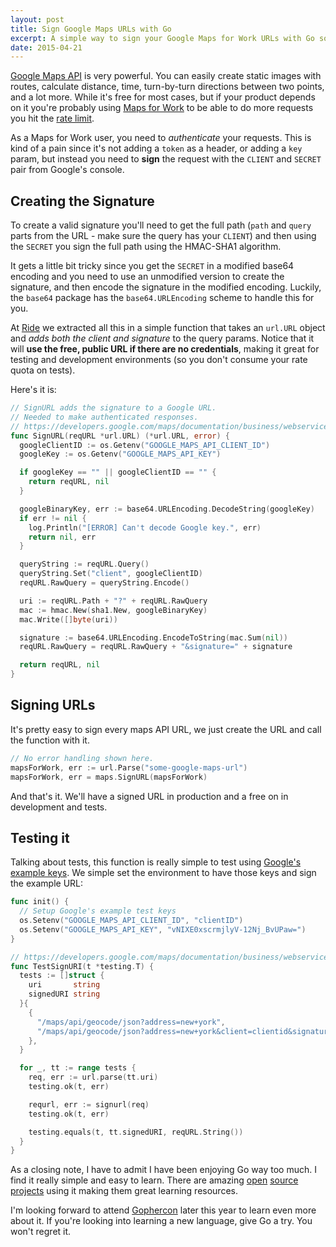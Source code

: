 ```yaml
---
layout: post
title: Sign Google Maps URLs with Go
excerpt: A simple way to sign your Google Maps for Work URLs with Go so you don't have to worry about it everywhere in your codebase.
date: 2015-04-21
---
```


[Google Maps API][api] is very powerful. You can easily create static images
with routes, calculate distance, time, turn-by-turn directions between two points,
and a lot more. While it's free for most cases, but if your product depends on
it you're probably using [Maps for Work][mfw] to be able to do more requests you
hit the [rate limit][rate].

As a Maps for Work user, you need to _authenticate_ your requests. This is kind
of a pain since it's not adding a `token` as a header, or adding a `key` param,
but instead you need to **sign** the request with the `CLIENT` and `SECRET`
pair from Google's console.

## Creating the Signature

To create a valid signature you'll need to get the full path (`path` and `query`
parts from the URL - make sure the query has your `CLIENT`) and then using the
`SECRET` you sign the full path using the HMAC-SHA1 algorithm.

It gets a little bit tricky since you get the `SECRET` in a modified base64
encoding and you need to use an unmodified version to create the signature, and
then encode the signature in the modified encoding. Luckily, the `base64`
package has the `base64.URLEncoding` scheme to handle this for you.

At [Ride][ride] we extracted all this in a simple function that takes an
`url.URL` object and *adds both the client and signature* to the query params. 
Notice that it will **use the free, public URL if there are no credentials**,
making it great for testing and development environments (so you don't consume
your rate quota on tests).

Here's it is:

```go
// SignURL adds the signature to a Google URL.
// Needed to make authenticated responses.
// https://developers.google.com/maps/documentation/business/webservices/auth#generating_valid_signatures
func SignURL(reqURL *url.URL) (*url.URL, error) {
  googleClientID := os.Getenv("GOOGLE_MAPS_API_CLIENT_ID")
  googleKey := os.Getenv("GOOGLE_MAPS_API_KEY")

  if googleKey == "" || googleClientID == "" {
    return reqURL, nil
  }

  googleBinaryKey, err := base64.URLEncoding.DecodeString(googleKey)
  if err != nil {
    log.Println("[ERROR] Can't decode Google key.", err)
    return nil, err
  }

  queryString := reqURL.Query()
  queryString.Set("client", googleClientID)
  reqURL.RawQuery = queryString.Encode()

  uri := reqURL.Path + "?" + reqURL.RawQuery
  mac := hmac.New(sha1.New, googleBinaryKey)
  mac.Write([]byte(uri))

  signature := base64.URLEncoding.EncodeToString(mac.Sum(nil))
  reqURL.RawQuery = reqURL.RawQuery + "&signature=" + signature

  return reqURL, nil
}
```

## Signing URLs

It's pretty easy to sign every maps API URL, we just create the URL and call the
function with it.

```go
// No error handling shown here.
mapsForWork, err := url.Parse("some-google-maps-url")
mapsForWork, err = maps.SignURL(mapsForWork)
```

And that's it. We'll have a signed URL in production and a free on in
development and tests.

## Testing it

Talking about tests, this function is really simple to test using [Google's
example keys][gek]. We simple set the environment to have those keys and sign
the example URL:

```go
func init() {
  // Setup Google's example test keys
  os.Setenv("GOOGLE_MAPS_API_CLIENT_ID", "clientID")
  os.Setenv("GOOGLE_MAPS_API_KEY", "vNIXE0xscrmjlyV-12Nj_BvUPaw=")
}

// https://developers.google.com/maps/documentation/business/webservices/auth#signature_examples
func TestSignURI(t *testing.T) {
  tests := []struct {
    uri       string
    signedURI string
  }{
    {
      "/maps/api/geocode/json?address=new+york",
      "/maps/api/geocode/json?address=new+york&client=clientid&signature=charf2htjkoscpr-rqcehzbszie=",
    },
  }

  for _, tt := range tests {
    req, err := url.parse(tt.uri)
    testing.ok(t, err)

    requrl, err := signurl(req)
    testing.ok(t, err)

    testing.equals(t, tt.signedURI, reqURL.String())
  }
}
```

As a closing note, I have to admit I have been enjoying Go way too much. I find
it really simple and easy to learn. There are amazing [open][docker]
[source][coreos] [projects][influxdb] using it making them great learning
resources.

I'm looking forward to attend [Gophercon](http://www.gophercon.com/) later this
year to learn even more about it. If you're looking into learning a new
language, give Go a try. You won't regret it.

[influxdb]: http://influxdb.com/
[coreos]: https://coreos.com/
[docker]: https://www.docker.com/
[api]: https://developers.google.com/maps/documentation/webservices/
[mfw]: https://www.google.com/intx/en/work/mapsearth/
[ride]: https://www.ride.com
[gek]: https://developers.google.com/maps/documentation/business/webservices/auth#signature_examples
[rate]: https://developers.google.com/maps/documentation/business/articles/usage_limits
